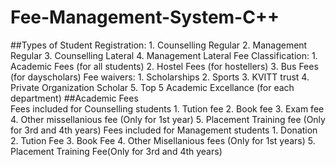 # Fee-Management-System-C++
##Types of Student Registration:
       1. Counselling Regular
       2. Management Regular
       3. Counselling Lateral
       4. Management Lateral
Fee Classification:
       1. Academic Fees (for all students)
       2. Hostel Fees  (for hostellers)
       3. Bus Fees (for dayscholars)
Fee waivers:
       1. Scholarships
       2. Sports
       3. KVITT trust
       4. Private Organization Scholar
       5. Top 5 Academic Excellance (for each department)
##Academic Fees  
  Fees included for Counselling students
       1. Tution fee
       2. Book fee
       3. Exam fee
       4. Other missellanious fee (Only for 1st year)
       5. Placement Training fee (Only for 3rd and 4th years)
 Fees included for Management students
       1. Donation
       2. Tution Fee
       3. Book Fee
       4. Other Misellanious fees (Only for 1st years)
       5. Placement Training Fee(Only for 3rd and 4th years) 
